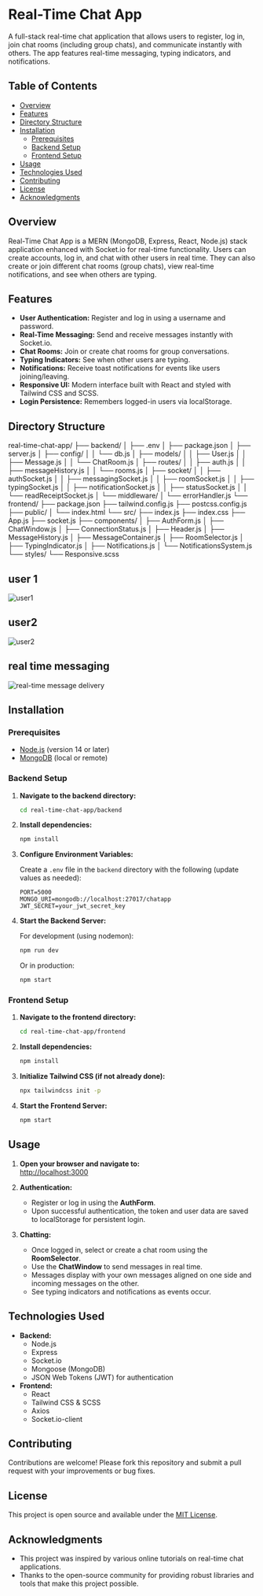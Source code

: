 # Real-Time Chat App

A full-stack real-time chat application that allows users to register, log in, join chat rooms (including group chats), and communicate instantly with others. The app features real-time messaging, typing indicators, and notifications.

## Table of Contents

- [Overview](#overview)
- [Features](#features)
- [Directory Structure](#directory-structure)
- [Installation](#installation)
  - [Prerequisites](#prerequisites)
  - [Backend Setup](#backend-setup)
  - [Frontend Setup](#frontend-setup)
- [Usage](#usage)
- [Technologies Used](#technologies-used)
- [Contributing](#contributing)
- [License](#license)
- [Acknowledgments](#acknowledgments)

## Overview

Real-Time Chat App is a MERN (MongoDB, Express, React, Node.js) stack application enhanced with Socket.io for real-time functionality. Users can create accounts, log in, and chat with other users in real time. They can also create or join different chat rooms (group chats), view real-time notifications, and see when others are typing.

## Features

- **User Authentication:** Register and log in using a username and password.
- **Real-Time Messaging:** Send and receive messages instantly with Socket.io.
- **Chat Rooms:** Join or create chat rooms for group conversations.
- **Typing Indicators:** See when other users are typing.
- **Notifications:** Receive toast notifications for events like users joining/leaving.
- **Responsive UI:** Modern interface built with React and styled with Tailwind CSS and SCSS.
- **Login Persistence:** Remembers logged-in users via localStorage.

## Directory Structure

real-time-chat-app/ ├── backend/ │ ├── .env │ ├── package.json │ ├── server.js │ ├── config/ │ │ └── db.js │ ├── models/ │ │ ├── User.js │ │ ├── Message.js │ │ └── ChatRoom.js │ ├── routes/ │ │ ├── auth.js │ │ ├── messageHistory.js │ │ └── rooms.js │ ├── socket/ │ │ ├── authSocket.js │ │ ├── messagingSocket.js │ │ ├── roomSocket.js │ │ ├── typingSocket.js │ │ ├── notificationSocket.js │ │ ├── statusSocket.js │ │ └── readReceiptSocket.js │ └── middleware/ │ └── errorHandler.js └── frontend/ ├── package.json ├── tailwind.config.js ├── postcss.config.js ├── public/ │ └── index.html └── src/ ├── index.js ├── index.css ├── App.js ├── socket.js ├── components/ │ ├── AuthForm.js │ ├── ChatWindow.js │ ├── ConnectionStatus.js │ ├── Header.js │ ├── MessageHistory.js │ ├── MessageContainer.js │ ├── RoomSelector.js │ ├── TypingIndicator.js │ ├── Notifications.js │ └── NotificationsSystem.js └── styles/ └── Responsive.scss

## user 1

![user1](image-1.png)

## user2

![user2](image.png)

## real time messaging

![real-time message delivery](image-2.png)

## Installation

### Prerequisites

- [Node.js](https://nodejs.org/) (version 14 or later)
- [MongoDB](https://www.mongodb.com/) (local or remote)

### Backend Setup

1. **Navigate to the backend directory:**

   ```bash
   cd real-time-chat-app/backend
   ```

2. **Install dependencies:**

   ```bash
   npm install
   ```

3. **Configure Environment Variables:**

   Create a `.env` file in the `backend` directory with the following (update values as needed):

   ```env
   PORT=5000
   MONGO_URI=mongodb://localhost:27017/chatapp
   JWT_SECRET=your_jwt_secret_key
   ```

4. **Start the Backend Server:**

   For development (using nodemon):

   ```bash
   npm run dev
   ```

   Or in production:

   ```bash
   npm start
   ```

### Frontend Setup

1. **Navigate to the frontend directory:**

   ```bash
   cd real-time-chat-app/frontend
   ```

2. **Install dependencies:**

   ```bash
   npm install
   ```

3. **Initialize Tailwind CSS (if not already done):**

   ```bash
   npx tailwindcss init -p
   ```

4. **Start the Frontend Server:**

   ```bash
   npm start
   ```

## Usage

1. **Open your browser and navigate to:**  
   [http://localhost:3000](http://localhost:3000)

2. **Authentication:**  
   - Register or log in using the **AuthForm**.
   - Upon successful authentication, the token and user data are saved to localStorage for persistent login.

3. **Chatting:**  
   - Once logged in, select or create a chat room using the **RoomSelector**.
   - Use the **ChatWindow** to send messages in real time.
   - Messages display with your own messages aligned on one side and incoming messages on the other.
   - See typing indicators and notifications as events occur.

## Technologies Used

- **Backend:**
  - Node.js
  - Express
  - Socket.io
  - Mongoose (MongoDB)
  - JSON Web Tokens (JWT) for authentication
- **Frontend:**
  - React
  - Tailwind CSS & SCSS
  - Axios
  - Socket.io-client

## Contributing

Contributions are welcome! Please fork this repository and submit a pull request with your improvements or bug fixes.

## License

This project is open source and available under the [MIT License](LICENSE).

## Acknowledgments

- This project was inspired by various online tutorials on real-time chat applications.
- Thanks to the open-source community for providing robust libraries and tools that make this project possible.
```